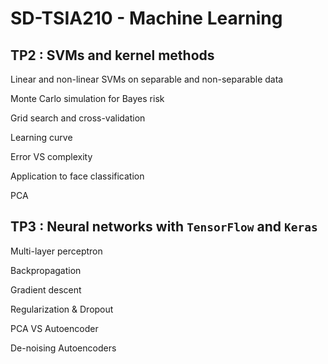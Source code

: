 # SD-TSIA210 - Machine Learning

## TP2 : SVMs and kernel methods

Linear and non-linear SVMs on separable and non-separable data

Monte Carlo simulation for Bayes risk

Grid search and cross-validation

Learning curve

Error VS complexity

Application to face classification

PCA

## TP3 : Neural networks with `TensorFlow` and `Keras`

Multi-layer perceptron 

Backpropagation

Gradient descent

Regularization & Dropout

PCA VS Autoencoder

De-noising Autoencoders

